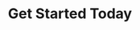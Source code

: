---
layout: form
title: Get Started Today
description: "Get started today."
meta_image: "/img/meta/dl.jpg"
nofollow: true
permalink: "/get-started"
page_class:
- class: form-page
headline: Let's Get Started
text: Receive an evaluation of your website at no charge. We'll provide you insight on how you compare in your market and what areas you need to address to stand out online.
form:
  template: forms/get-started.html
  handler: https://marketing.doctorlogic.com/l/772793/2019-07-01/73z
img_src: "/img/form-pages/imac-vip.png"
---